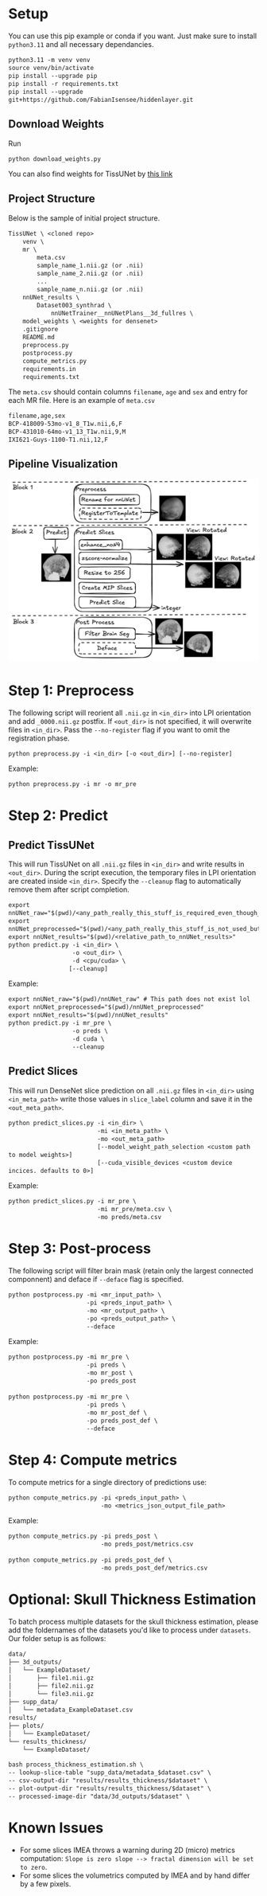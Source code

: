 # Setup
You can use this pip example or conda if you want. Just make sure to install `python3.11` and all necessary dependancies.
```
python3.11 -m venv venv
source venv/bin/activate
pip install --upgrade pip
pip install -r requirements.txt
pip install --upgrade git+https://github.com/FabianIsensee/hiddenlayer.git
```

## Download Weights
Run
```
python download_weights.py
```

You can also find weights for TissUNet by [this link](https://drive.google.com/drive/folders/18c06FU825eIsgyscO1CEbZf8jszzKJdT?usp=drive_link)

## Project Structure
Below is the sample of initial project structure.
```
TissUNet \ <cloned repo>
    venv \
    mr \
        meta.csv
        sample_name_1.nii.gz (or .nii)
        sample_name_2.nii.gz (or .nii)
        ...
        sample_name_n.nii.gz (or .nii)
    nnUNet_results \
        Dataset003_synthrad \
            nnUNetTrainer__nnUNetPlans__3d_fullres \
    model_weights \ <weights for densenet>
    .gitignore
    README.md
    preprocess.py
    postprocess.py
    compute_metrics.py
    requirements.in
    requirements.txt
```

The `meta.csv` should contain columns `filename`, `age` and `sex` and entry for each MR file. Here is an example of `meta.csv`
```
filename,age,sex
BCP-418009-53mo-v1_8_T1w.nii,6,F
BCP-431010-64mo-v1_13_T1w.nii,9,M
IXI621-Guys-1100-T1.nii,12,F
```

## Pipeline Visualization
![pipeline](pipeline.png "Pipeline")

# Step 1: Preprocess
The following script will reorient all `.nii.gz` in `<in_dir>` into LPI orientation and add `_0000.nii.gz` postfix. If `<out_dir>` is not specified, it will overwrite files in `<in_dir>`. Pass the `--no-register` flag if you want to omit the registration phase.
```
python preprocess.py -i <in_dir> [-o <out_dir>] [--no-register]
```
Example:
```
python preprocess.py -i mr -o mr_pre
```

# Step 2: Predict
## Predict TissUNet
This will run TissUNet on all `.nii.gz` files in `<in_dir>` and write results in `<out_dir>`. During the script execution, the temporary files in LPI orientation are created inside `<in_dir>`. Specify the `--cleanup` flag to automatically remove them after script completion.
```
export nnUNet_raw="$(pwd)/<any_path_really_this_stuff_is_required_even_though_not_used>"
export nnUNet_preprocessed="$(pwd)/<any_path_really_this_stuff_is_not_used_but_suppresses_the_warning>"
export nnUNet_results="$(pwd)/<relative_path_to_nnUNet_results>"
python predict.py -i <in_dir> \
                  -o <out_dir> \
                  -d <cpu/cuda> \
                 [--cleanup]
```
Example:
```
export nnUNet_raw="$(pwd)/nnUNet_raw" # This path does not exist lol
export nnUNet_preprocessed="$(pwd)/nnUNet_preprocessed"
export nnUNet_results="$(pwd)/nnUNet_results"
python predict.py -i mr_pre \
                  -o preds \
                  -d cuda \
                  --cleanup
```

## Predict Slices
This will run DenseNet slice prediction on all `.nii.gz` files in `<in_dir>` using `<in_meta_path>` write those values in `slice_label` column and save it in the `<out_meta_path>`.
```
python predict_slices.py -i <in_dir> \
                         -mi <in_meta_path> \
                         -mo <out_meta_path>
                         [--model_weight_path_selection <custom path to model weights>]
                         [--cuda_visible_devices <custom device incices. defaults to 0>]
```
Example:
```
python predict_slices.py -i mr_pre \
                         -mi mr_pre/meta.csv \
                         -mo preds/meta.csv
```

# Step 3: Post-process
The following script will filter brain mask (retain only the largest connected componnent) and deface if `--deface` flag is specified.
```
python postprocess.py -mi <mr_input_path> \
                      -pi <preds_input_path> \
                      -mo <mr_output_path> \
                      -po <preds_output_path> \
                      --deface
```
Example:
```
python postprocess.py -mi mr_pre \
                      -pi preds \
                      -mo mr_post \
                      -po preds_post

python postprocess.py -mi mr_pre \
                      -pi preds \
                      -mo mr_post_def \
                      -po preds_post_def \
                      --deface
```

# Step 4: Compute metrics
To compute metrics for a single directory of predictions use:
```
python compute_metrics.py -pi <preds_input_path> \
                          -mo <metrics_json_output_file_path>
```
Example:
```
python compute_metrics.py -pi preds_post \
                          -mo preds_post/metrics.csv

python compute_metrics.py -pi preds_post_def \
                          -mo preds_post_def/metrics.csv
```

# Optional: Skull Thickness Estimation
To batch process multiple datasets for the skull thickness estimation, please add the foldernames of the datasets you'd like to process under `datasets`. Our folder setup is as follows:

```
data/
├── 3d_outputs/
│   └── ExampleDataset/
│       ├── file1.nii.gz
│       ├── file2.nii.gz
│       └── file3.nii.gz
├── supp_data/
│   └── metadata_ExampleDataset.csv
results/
├── plots/
│   └── ExampleDataset/
└── results_thickness/
    └── ExampleDataset/
```

```
bash process_thickness_estimation.sh \
-- lookup-slice-table "supp_data/metadata_$dataset.csv" \
-- csv-output-dir "results/results_thickness/$dataset" \
-- plot-output-dir "results/results_thickness/$dataset" \
-- processed-image-dir "data/3d_outputs/$dataset" \

```

# Known Issues
- For some slices IMEA throws a warning during 2D (micro) metrics computation: `Slope is zero slope --> fractal dimension will be set to zero`.
- For some slices the volumetrics computed by IMEA and by hand differ by a few pixels.